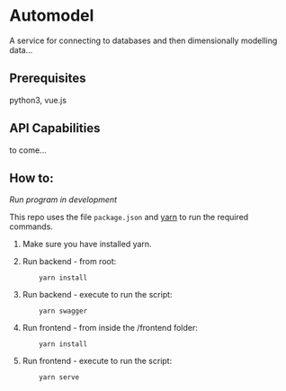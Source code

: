 # Automodel
A service for connecting to databases and then dimensionally modelling data...

## Prerequisites
python3, vue.js

## API Capabilities
to come...

## How to:

*Run program in development*

This repo uses the file ```package.json``` and [yarn](https://yarnpkg.com/lang/en/) to run the required commands.

1. Make sure you have installed yarn.
2. Run backend - from root:
    ```
        yarn install
    ```
3. Run backend - execute to run the script:
    ```
        yarn swagger
    ```

2. Run frontend - from inside the /frontend folder:
    ```
        yarn install
    ```
3. Run frontend - execute to run the script:
    ```
        yarn serve
    ```
